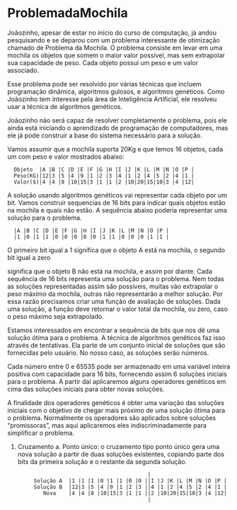 # ProblemadaMochila


Joãozinho, apesar de estar no início do curso de computação, já andou pesquisando e se deparou com um problema interessante de otimização chamado 
de Problema da Mochila. O problema consiste em levar em uma mochila os objetos que somem o maior valor possível, mas sem extrapolar sua capacidade de peso. 
Cada objeto possui um peso e um valor associado.


Esse problema pode ser resolvido por várias técnicas que incluem programação dinâmica, algoritmos gulosos, e algoritmos genéticos. 
Como Joãozinho tem interesse pela área de Inteligência Artificial, ele resolveu usar a técnica de algoritmos genéticos.

Joãozinho não será capaz de resolver completamente o problema, pois ele ainda está iniciando o aprendizado de programação de computadores, 
mas ele já pode construir a base do sistema necessário para a solução.

Vamos assumir que a mochila suporta 20Kg e que temos 16 objetos, cada um com peso e valor mostrados abaixo:

      Objeto  |A |B |C |D |E |F |G |H |I |J |K |L |M |N |O |P | 
      Peso(KG)|12|3 |5 |4 |9 |1 |2 |3 |4 |1 |2 |4 |5 |2 |4 |1 |
      Valor($)|4 |4 |8 |10|15|3 |1 |1 |2 |10|20|15|10|3 |4 |12|
      
A solução usando algoritmos genéticos vai representar cada objeto por um bit. Vamos construir sequencias de 16 bits para indicar quais objetos 
estão na mochila e quais não estão. A sequência abaixo poderia representar uma solução para o problema.

      |A |B |C |D |E |F |G |H |I |J |K |L |M |N |O |P | 
      |1 |0 |1 |1 |0 |0 |0 |0 |0 |1 |1 |0 |0 |0 |1 |1 |

O primeiro bit igual a 1 significa que o objeto A está na mochila, o segundo bit igual a zero

significa que o objeto B não está na mochila, e assim por diante. Cada sequência de 16 bits representa uma solução para o problema. 
Nem todas as soluções representadas assim são possíveis, muitas vão extrapolar o peso máximo da mochila, outras não representarão a melhor solução. 
Por essa razão precisamos criar uma função de avaliação de soluções. Dada uma solução, a função deve retornar o valor total da mochila, ou zero, 
caso o peso máximo seja extrapolado.

Estamos interessados em encontrar a sequência de bits que nos dê uma solução ótima para o problema. A técnica de algoritmos genéticos faz isso através
de tentativas. Ela parte de um conjunto inicial de soluções que são fornecidas pelo usuário. No nosso caso, as soluções serão números.

Cada número entre 0 e 65535 pode ser armazenado em uma variável inteira positiva com capacidade para 16 bits, fornecendo assim 6 soluções iniciais para o problema.
A partir daí aplicaremos alguns operadores genéticos em cima das soluções iniciais para obter novas soluções.

A finalidade dos operadores genéticos é obter uma variação das soluções iniciais com o objetivo de chegar mais próximo de uma solução ótima para o problema. Normalmente os operadores são aplicados sobre soluções “promissoras”, mas aqui aplicaremos eles indiscriminadamente para simplificar o problema.

1) Cruzamento
a. Ponto único: o cruzamento tipo ponto único gera uma nova solução a partir de duas soluções existentes, copiando parte dos bits da primeira solução e o restante da segunda solução.

                                                |
            Solução A  |1 |1 |1 |0 |1 |1 |0 |0 ||I |J |K |L |M |N |O |P | 
            Solução B  |12|3 |5 |4 |9 |1 |2 |3 ||4 |1 |2 |4 |5 |2 |4 |1 |
               Nova    |4 |4 |8 |10|15|3 |1 |1 ||2 |10|20|15|10|3 |4 |12|
                                                |
